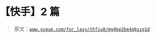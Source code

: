 # 【快手】2 篇

> 原文：[`www.yuque.com/for_lazy/thfiu8/mg4ke2be4q6szg1d`](https://www.yuque.com/for_lazy/thfiu8/mg4ke2be4q6szg1d)

